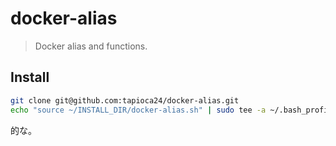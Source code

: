 # docker-alias

> Docker alias and functions.

## Install

```sh
git clone git@github.com:tapioca24/docker-alias.git
echo "source ~/INSTALL_DIR/docker-alias.sh" | sudo tee -a ~/.bash_profile
```

的な。
